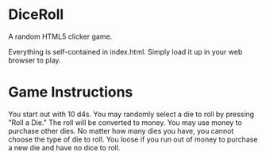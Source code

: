 # DiceRoll
A random HTML5 clicker game.

Everything is self-contained in index.html. Simply load it up in your web browser to play.

# Game Instructions

You start out with 10 d4s. You may randomly select a die to roll by pressing "Roll a Die." The roll will be converted to money.
You may use money to purchase other dies. No matter how many dies you have, you cannot choose the type of die to roll.
You loose if you run out of money to purchase a new die and have no dice to roll.
